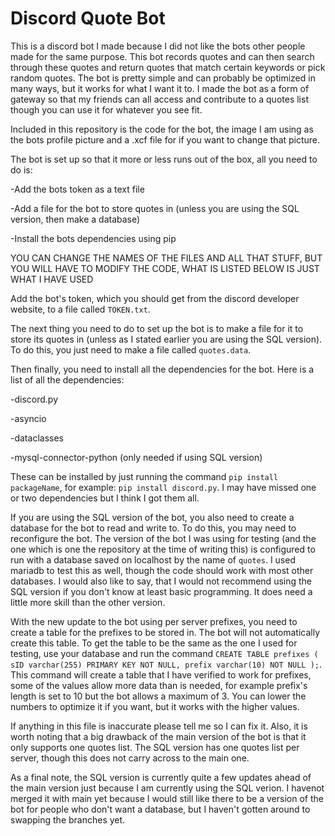 # Discord Quote Bot
This is a discord bot I made because I did not like the bots other people made for the same purpose. This bot records quotes and can then search through these quotes and return quotes that match certain keywords or pick random quotes. The bot is pretty simple and can probably be optimized in many ways, but it works for what I want it to. I made the bot as a form of gateway so that my friends can all access and contribute to a quotes list though you can use it for whatever you see fit.

Included in this repository is the code for the bot, the image I am using as the bots profile picture and a .xcf file for if you want to change that picture.

The bot is set up so that it more or less runs out of the box, all you need to do is:

  -Add the bots token as a text file

  -Add a file for the bot to store quotes in (unless you are using the SQL version, then make a database)

  -Install the bots dependencies using pip

YOU CAN CHANGE THE NAMES OF THE FILES AND ALL THAT STUFF, BUT YOU WILL HAVE TO MODIFY THE CODE, WHAT IS LISTED BELOW IS JUST WHAT I HAVE USED

Add the bot's token, which you should get from the discord developer website, to a file called `TOKEN.txt`.

The next thing you need to do to set up the bot is to make a file for it to store its quotes in (unless as I stated earlier you are using the SQL version). To do this, you just need to make a file called `quotes.data`.

Then finally, you need to install all the dependencies for the bot. Here is a list of all the dependencies:

  -discord.py

  -asyncio

  -dataclasses

  -mysql-connector-python (only needed if using SQL version)


These can be installed by just running the command `pip install packageName`, for example: `pip install discord.py`. I may have missed one or two dependencies but I think I got them all.

If you are using the SQL version of the bot, you also need to create a database for the bot to read and write to. To do this, you may need to reconfigure the bot. The version of the bot I was using for testing (and the one which is one the repository at the time of writing this) is configured to run with a database saved on localhost by the name of `quotes`. I used mariadb to test this as well, though the code should work with most other databases. I would also like to say, that I would not recommend using the SQL version if you don't know at least basic programming. It does need a little more skill than the other version.

With the new update to the bot using per server prefixes, you need to create a table for the prefixes to be stored in. The bot will not automatically create this table. To get the table to be the same as the one I used for testing, use your database and run the command `CREATE TABLE prefixes ( sID varchar(255) PRIMARY KEY NOT NULL, prefix varchar(10) NOT NULL );`. This command will create a table that I have verified to work for prefixes, some of the values allow more data than is needed, for example prefix's length is set to 10 but the bot allows a maximum of 3. You can lower the numbers to optimize it if you want, but it works with the higher values.

If anything in this file is inaccurate please tell me so I can fix it. Also, it is worth noting that a big drawback of the main version of the bot is that it
only supports one quotes list. The SQL version has one quotes list per server, though this does not carry across to the main one.

As a final note, the SQL version is currently quite a few updates ahead of the main version just because I am currently using the SQL verion. I havenot merged it with main yet because I would still like there to be a version of the bot for people who don't want a database, but I haven't gotten around to swapping the branches yet. 
